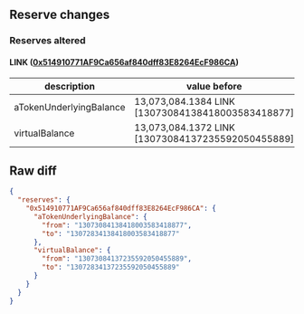 ## Reserve changes

### Reserves altered

#### LINK ([0x514910771AF9Ca656af840dff83E8264EcF986CA](https://etherscan.io/address/0x514910771AF9Ca656af840dff83E8264EcF986CA))

| description | value before | value after |
| --- | --- | --- |
| aTokenUnderlyingBalance | 13,073,084.1384 LINK [13073084138418003583418877] | 13,072,834.1384 LINK [13072834138418003583418877] |
| virtualBalance | 13,073,084.1372 LINK [13073084137235592050455889] | 13,072,834.1372 LINK [13072834137235592050455889] |


## Raw diff

```json
{
  "reserves": {
    "0x514910771AF9Ca656af840dff83E8264EcF986CA": {
      "aTokenUnderlyingBalance": {
        "from": "13073084138418003583418877",
        "to": "13072834138418003583418877"
      },
      "virtualBalance": {
        "from": "13073084137235592050455889",
        "to": "13072834137235592050455889"
      }
    }
  }
}
```